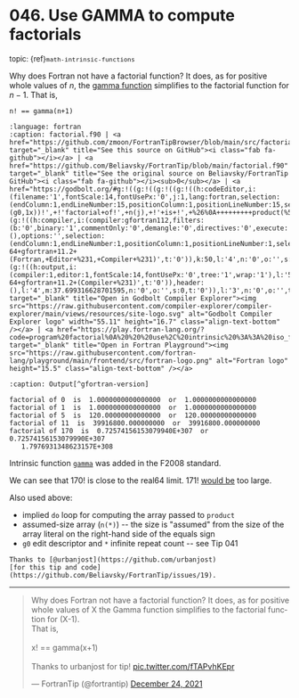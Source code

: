# <span class='text-muted'>046.</span> Use GAMMA to compute factorials

<span style='font-size: small;' class='text-muted'>topic: {ref}`math-intrinsic-functions`</span>

Why does Fortran not have a factorial function?
It does, as for positive whole values of $n$,
the [gamma function](https://en.wikipedia.org/wiki/Gamma_function)
simplifies to the factorial function for $n-1$.
That is,
```
n! == gamma(n+1)
```

```{literalinclude} ../../src/factorial.f90
:language: fortran
:caption: factorial.f90 | <a href="https://github.com/zmoon/FortranTipBrowser/blob/main/src/factorial.f90" target="_blank" title="See this source on GitHub"><i class="fab fa-github"></i></a> | <a href="https://github.com/Beliavsky/FortranTip/blob/main/factorial.f90" target="_blank" title="See the original source on Beliavsky/FortranTip GitHub"><i class="fab fa-github"></i><sub>0</sub></a> | <a href="https://godbolt.org/#g:!((g:!((g:!((g:!((h:codeEditor,i:(filename:'1',fontScale:14,fontUsePx:'0',j:1,lang:fortran,selection:(endColumn:1,endLineNumber:15,positionColumn:1,positionLineNumber:15,selectionStartColumn:1,selectionStartLineNumber:15,startColumn:1,startLineNumber:15),source:'program+factorial%0A+++use,+intrinsic+::+iso_fortran_env,+only:+wp+%3D%3E+real64%0A%0A+++integer,+parameter+::+n(*)+%3D+%5B0,+1,+5,+11,+170%5D%0A+++integer++++++++++++::+j%0A%0A+++do+j+%3D+1,+size(n)%0A++++++print+!'(*(g0,1x))!',+!'factorial+of!',+n(j),+!'+is+!',+%26%0A+++++++++product(%5B(real(i,+kind%3Dwp),+i%3D1,+n(j))%5D),+%26%0A+++++++++!'+or+!',+%26%0A+++++++++gamma(real(n(j)+%2B+1,+kind%3Dwp))%0A+++end+do%0A+++print+*,+huge(0._wp)%0A%0Aend+program+factorial%0A'),l:'5',n:'0',o:'Fortran+source+%231',t:'0')),k:50,l:'4',n:'0',o:'',s:0,t:'0'),(g:!((h:compiler,i:(compiler:gfortran112,filters:(b:'0',binary:'1',commentOnly:'0',demangle:'0',directives:'0',execute:'0',intel:'0',libraryCode:'0',trim:'1'),flagsViewOpen:'1',fontScale:14,fontUsePx:'0',j:1,lang:fortran,libs:!(),options:'',selection:(endColumn:1,endLineNumber:1,positionColumn:1,positionLineNumber:1,selectionStartColumn:1,selectionStartLineNumber:1,startColumn:1,startLineNumber:1),source:1,tree:'1'),l:'5',n:'0',o:'x86-64+gfortran+11.2+(Fortran,+Editor+%231,+Compiler+%231)',t:'0')),k:50,l:'4',n:'0',o:'',s:0,t:'0')),l:'2',m:62.300683371298405,n:'0',o:'',t:'0'),(g:!((h:output,i:(compiler:1,editor:1,fontScale:14,fontUsePx:'0',tree:'1',wrap:'1'),l:'5',n:'0',o:'Output+of+x86-64+gfortran+11.2+(Compiler+%231)',t:'0')),header:(),l:'4',m:37.699316628701595,n:'0',o:'',s:0,t:'0')),l:'3',n:'0',o:'',t:'0')),version:4" target="_blank" title="Open in Godbolt Compiler Explorer"><img src="https://raw.githubusercontent.com/compiler-explorer/compiler-explorer/main/views/resources/site-logo.svg" alt="Godbolt Compiler Explorer logo" width="55.11" height="16.7" class="align-text-bottom" /></a> | <a href="https://play.fortran-lang.org/?code=program%20factorial%0A%20%20%20use%2C%20intrinsic%20%3A%3A%20iso_fortran_env%2C%20only%3A%20wp%20%3D%3E%20real64%0A%0A%20%20%20integer%2C%20parameter%20%3A%3A%20n%28%2A%29%20%3D%20%5B0%2C%201%2C%205%2C%2011%2C%20170%5D%0A%20%20%20integer%20%20%20%20%20%20%20%20%20%20%20%20%3A%3A%20j%0A%0A%20%20%20do%20j%20%3D%201%2C%20size%28n%29%0A%20%20%20%20%20%20print%20%27%28%2A%28g0%2C1x%29%29%27%2C%20%27factorial%20of%27%2C%20n%28j%29%2C%20%27%20is%20%27%2C%20%26%0A%20%20%20%20%20%20%20%20%20product%28%5B%28real%28i%2C%20kind%3Dwp%29%2C%20i%3D1%2C%20n%28j%29%29%5D%29%2C%20%26%0A%20%20%20%20%20%20%20%20%20%27%20or%20%27%2C%20%26%0A%20%20%20%20%20%20%20%20%20gamma%28real%28n%28j%29%20%2B%201%2C%20kind%3Dwp%29%29%0A%20%20%20end%20do%0A%20%20%20print%20%2A%2C%20huge%280._wp%29%0A%0Aend%20program%20factorial%0A" target="_blank" title="Open in Fortran Playground"><img src="https://raw.githubusercontent.com/fortran-lang/playground/main/frontend/src/fortran-logo.png" alt="Fortran logo" height="15.5" class="align-text-bottom" /></a>
```

```{code-block} text
:caption: Output[^gfortran-version]

factorial of 0  is  1.0000000000000000  or  1.0000000000000000
factorial of 1  is  1.0000000000000000  or  1.0000000000000000
factorial of 5  is  120.00000000000000  or  120.00000000000000
factorial of 11  is  39916800.000000000  or  39916800.000000000
factorial of 170  is  0.72574156153079940E+307  or  0.72574156153079990E+307
   1.7976931348623157E+308

```

[^gfortran-version]: Compiled using `GNU Fortran (Ubuntu 11.3.0-1ubuntu1~22.04) 11.3.0` with no flags

Intrinsic function
[`gamma`](https://gcc.gnu.org/onlinedocs/gfortran/GAMMA.html)
was added in the F2008 standard.

We can see that $170!$ is close to the real64 limit.
$171!$ [would be](https://www.wolframalpha.com/input?i=171%21) too large.

Also used above:
* implied `do` loop for computing the array passed to `product`
* assumed-size array (`n(*)`) -- the size is "assumed" from the size of the
  array literal on the right-hand side of the equals sign
* `g0` edit descriptor and `*` infinite repeat count -- see Tip 041

```{note}
Thanks to [@urbanjost](https://github.com/urbanjost)
[for this tip and code](https://github.com/Beliavsky/FortranTip/issues/19).
```

---

<blockquote class="twitter-tweet"><p lang="en" dir="ltr">Why does Fortran not have a factorial function? It does, as for positive whole values of X the Gamma function simplifies to the factorial function for (X-1).<br>That is,<br><br>x! == gamma(x+1)<br><br>Thanks to urbanjost for tip! <a href="https://t.co/fTAPvhKEpr">pic.twitter.com/fTAPvhKEpr</a></p>&mdash; FortranTip (@fortrantip) <a href="https://twitter.com/fortrantip/status/1474357943667671060?ref_src=twsrc%5Etfw">December 24, 2021</a></blockquote><script async src="https://platform.twitter.com/widgets.js" charset="utf-8"></script>